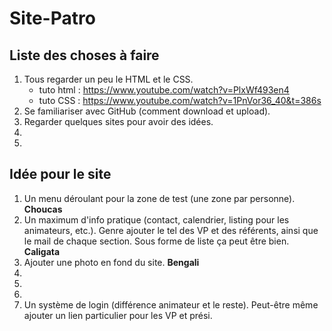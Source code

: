 # Site-Patro

## Liste des choses à faire

1. Tous regarder un peu le HTML et le CSS. 
    * tuto html : https://www.youtube.com/watch?v=PlxWf493en4
    * tuto CSS : https://www.youtube.com/watch?v=1PnVor36_40&t=386s 
2. Se familiariser avec GitHub (comment download et upload).
3. Regarder quelques sites pour avoir des idées.
4. 
5. 

## Idée pour le site

1. Un menu déroulant pour la zone de test (une zone par personne). **Choucas**
2. Un maximum d'info pratique (contact, calendrier, listing pour les animateurs, etc.). Genre ajouter le tel des VP et des référents, ainsi que le mail de chaque section. Sous forme de liste ça peut être bien. **Caligata**
3. Ajouter une photo en fond du site. **Bengali**
4. 
5. 
6. 
100. Un système de login (différence animateur et le reste). Peut-être même ajouter un lien particulier pour les VP et prési. 
 
